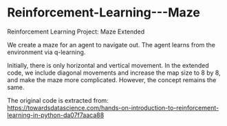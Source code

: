 # Reinforcement-Learning---Maze

Reinforcement Learning Project: Maze Extended

We create a maze for an agent to navigate out. The agent learns from the environment via q-learning.

Initially, there is only horizontal and vertical movement. In the extended code, we include diagonal movements and increase the map size to 8 by 8, and make the maze more complicated. However, the concept remains the same.

The original code is extracted from:
https://towardsdatascience.com/hands-on-introduction-to-reinforcement-learning-in-python-da07f7aaca88
